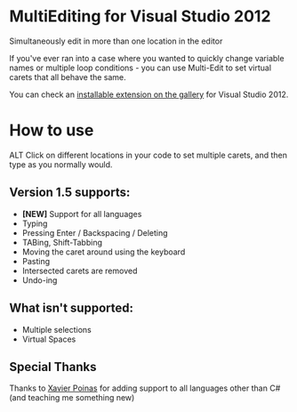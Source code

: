 MultiEditing for Visual Studio 2012
===================================
Simultaneously edit in more than one location in the editor

If you've ever ran into a case where you wanted to quickly change variable names or multiple loop conditions - you can use Multi-Edit to set virtual carets that all behave the same.

You can check an [installable extension on the gallery](http://visualstudiogallery.msdn.microsoft.com/2beb9705-b568-45d1-8550-751e181e3aef) for Visual Studio 2012.

How to use
===========
ALT Click on different locations in your code to set multiple carets, and then type as you normally would.

Version 1.5 supports:
---------------------
* **[NEW]** Support for all languages
* Typing
* Pressing Enter / Backspacing / Deleting
* TABing, Shift-Tabbing
* Moving the caret around using the keyboard
* Pasting
* Intersected carets are removed
* Undo-ing
  
What isn't supported:
---------------------
* Multiple selections
* Virtual Spaces

Special Thanks
-------------------
Thanks to [Xavier Poinas](https://github.com/xps) for adding support to all languages other than C# (and teaching me something new)
